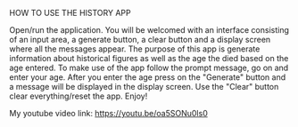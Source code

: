 HOW TO USE THE HISTORY APP

Open/run the application.
You will be welcomed with an interface consisting of an input area, a generate button, a clear button and a display screen where all the messages appear.
The purpose of this app is generate information about historical figures as well as the age the died based on the age entered.
To make use of the app follow the prompt message, go on and enter your age.
After you enter the age press on the "Generate" button and a message will be displayed in the display screen.
Use the "Clear" button clear everything/reset the app.
Enjoy!

My youtube video link: https://youtu.be/oa5SONu0ls0
